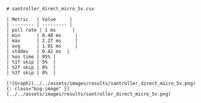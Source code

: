 
    # santroller_direct_micro_5v.csv

    | Metric   | Value     |
    | -------- | --------- |
    | poll rate | 1 ms      |
    | min      | 0.48 ms     |
    | max      | 2.27 ms     |
    | avg      | 1.01 ms     |
    | stddev   | 0.42 ms  |
    | %on time | 95% |
    | %1f skip | 5%  |
    | %2f skip | 0%  |
    | %3f skip | 0%  |

    [![Graph](../../assets/images/results/santroller_direct_micro_5v.png){: class="big-image" }](../../assets/images/results/santroller_direct_micro_5v.png)

    